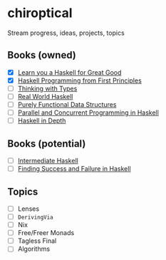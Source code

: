 # chiroptical
Stream progress, ideas, projects, topics

## Books (owned)

- [x] [Learn you a Haskell for Great Good](http://learnyouahaskell.com/)
- [x] [Haskell Programming from First Principles](http://haskellbook.com/)
- [ ] [Thinking with Types](https://leanpub.com/thinking-with-types/)
- [ ] [Real World Haskell](http://book.realworldhaskell.org/)
- [ ] [Purely Functional Data Structures](https://www.amazon.com/Purely-Functional-Data-Structures-Okasaki/dp/0521663504)
- [ ] [Parallel and Concurrent Programming in Haskell](https://simonmar.github.io/pages/pcph.html)
- [ ] [Haskell in Depth](https://www.manning.com/books/haskell-in-depth)

## Books (potential)

- [ ] [Intermediate Haskell](https://intermediatehaskell.com/)
- [ ] [Finding Success and Failure in Haskell](https://leanpub.com/finding-success-in-haskell)

## Topics

- [ ] Lenses
- [ ] `DerivingVia`
- [ ] Nix
- [ ] Free/Freer Monads
- [ ] Tagless Final
- [ ] Algorithms
